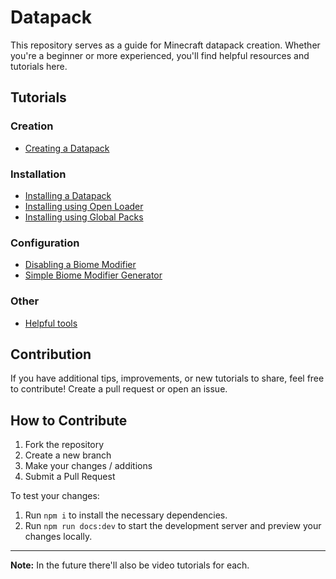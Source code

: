 # Datapack

This repository serves as a guide for Minecraft datapack creation. Whether you're a beginner or more experienced, you'll find helpful resources and tutorials here.

## Tutorials

### Creation
- [Creating a Datapack](https://datapacks.mrbysco.dev/creation)
### Installation
- [Installing a Datapack](https://datapacks.mrbysco.dev/installation/vanilla)
- [Installing using Open Loader](https://datapacks.mrbysco.dev/installation/open-loader)
- [Installing using Global Packs](https://datapacks.mrbysco.dev/installation/global-packs)
### Configuration
- [Disabling a Biome Modifier](https://datapacks.mrbysco.dev/biomemodifiers/disable)
- [Simple Biome Modifier Generator](https://datapacks.mrbysco.dev/biomemodifiers/generator)
### Other
- [Helpful tools](https://datapacks.mrbysco.dev/tools)

## Contribution

If you have additional tips, improvements, or new tutorials to share, feel free to contribute! Create a pull request or open an issue.

## How to Contribute

1. Fork the repository
2. Create a new branch
3. Make your changes / additions
4. Submit a Pull Request

To test your changes:

1. Run `npm i` to install the necessary dependencies.
2. Run `npm run docs:dev` to start the development server and preview your changes locally.

---

**Note:** In the future there'll also be video tutorials for each.
